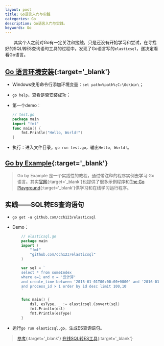```yaml
---
layout: post
title: Go语言入门与实践
categories: Go
description: Go语言入门与实践。
keywords: Go
---
```


&emsp;&emsp;其实个人之前对Go有一定关注和接触，只是还没有开始学习和尝试，在寻找好的SQL转ES查询语句工具的过程中，发现了Go语言写的`elasticsql`，遂决定看看Go语言。

## [Go 语言环境安装](https://www.runoob.com/go/go-environment.html){:target='_blank'}

  - Windows使用命令行添加环境变量：`set path=%path%;C:\Go\bin\`；
  - `go help`，查看是否安装成功；
  - 第一个demo：

    ```go
    // test.go
    package main
    import "fmt"
    func main() {
        fmt.Println("Hello, World!")
    }
    ```

  - 执行：进入文件目录，`go run test.go`，输出`Hello, World!`。

## [Go by Example](https://gobyexample.com/){:target='_blank'}

> Go by Example 是一个实践性的教程，通过带注释的程序实例去学习 Go 语言。其实[官网](https://golang.org/){:target='_blank'}也提供了很多示例程序和[The Go Playground](https://play.golang.org/){:target='_blank'}供学习和在线学习运行程序。

## 实践——SQL转ES查询语句

  - `go get -u github.com/cch123/elasticsql`
  - Demo：

    ```go
        // elasticsql.go
        package main
        import (
            "fmt"
            "github.com/cch123/elasticsql"
        )

        var sql = `
        select * from someIndex
        where a=1 and x = '云计算'
        and create_time between '2015-01-01T00:00:00+0800' and '2016-01-01T00:00:00+0800'
        and process_id > 1 order by id desc limit 100,10
        `

        func main() {
            dsl, esType, _ := elasticsql.Convert(sql)
            fmt.Println(dsl)
            fmt.Println(esType)
        }
    ```

  - 运行`go run elasticsql.go`，生成ES查询语句。
  
  > [参考](https://github.com/cch123/elasticsql){:target='_blank'}
  > [在线SQL转ES工具](http://www.ischoolbar.com/EsParser/){:target='_blank'}

